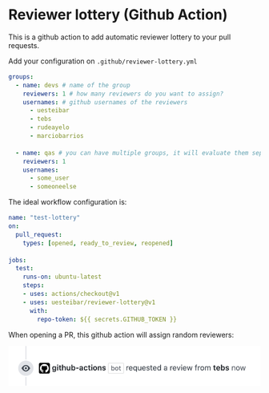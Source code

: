 # Reviewer lottery (Github Action)

This is a github action to add automatic reviewer lottery to your pull requests.

Add your configuration on `.github/reviewer-lottery.yml`

```yaml
groups:
  - name: devs # name of the group
    reviewers: 1 # how many reviewers do you want to assign?
    usernames: # github usernames of the reviewers
      - uesteibar
      - tebs
      - rudeayelo
      - marciobarrios

  - name: qas # you can have multiple groups, it will evaluate them separately
    reviewers: 1
    usernames:
      - some_user
      - someoneelse
```

The ideal workflow configuration is:

```yaml
name: "test-lottery"
on:
  pull_request:
    types: [opened, ready_to_review, reopened]

jobs:
  test:
    runs-on: ubuntu-latest
    steps:
    - uses: actions/checkout@v1
    - uses: uesteibar/reviewer-lottery@v1
      with:
        repo-token: ${{ secrets.GITHUB_TOKEN }}
```


When opening a PR, this github action will assign random reviewers:

![](./img/assignation_example.png)
